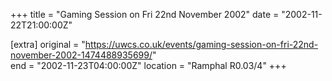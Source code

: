 +++
title = "Gaming Session on Fri 22nd November 2002"
date = "2002-11-22T21:00:00Z"

[extra]
original = "https://uwcs.co.uk/events/gaming-session-on-fri-22nd-november-2002-1474488935699/"    
end = "2002-11-23T04:00:00Z"
location = "Ramphal R0.03/4"
+++



